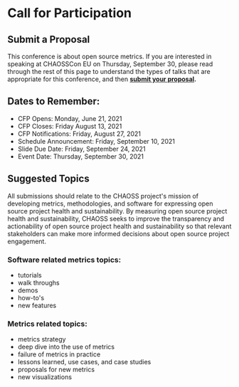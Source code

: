 # Call for Participation

## Submit a Proposal

This conference is about open source metrics.
If you are interested in speaking at CHAOSSCon EU on Thursday, September 30,
please read through the rest of this page to understand the types of talks
that are appropriate for this conference, and then **[submit your proposal][submit].**  


## Dates to Remember:  
* CFP Opens: Monday, June 21, 2021
* CFP Closes: Friday August 13, 2021
* CFP Notifications: Friday, August 27, 2021
* Schedule Announcement: Friday, September 10, 2021
* Slide Due Date: Friday, September 24, 2021
* Event Date: Thursday, September 30, 2021


## Suggested Topics
All submissions should relate to the CHAOSS project's mission of developing
metrics, methodologies, and software for expressing open source project
health and sustainability. By measuring open source project health and
sustainability, CHAOSS seeks to improve the transparency and
actionability of open source project health and sustainability so
that relevant stakeholders can make more informed decisions about
open source project engagement.  

### Software related metrics topics:
   + tutorials  
   + walk throughs  
   + demos  
   + how-to's  
   + new features  


### Metrics related topics:
   + metrics strategy  
   + deep dive into the use of metrics  
   + failure of metrics in practice  
   + lessons learned, use cases, and case studies  
   + proposals for new metrics  
   + new visualizations  


[submit]: https://docs.google.com/forms/d/14oG7HdBS7eQDi3tDoBSiKpm5FaUqYWj5FV-puxmZtzg/viewform?edit_requested=true
